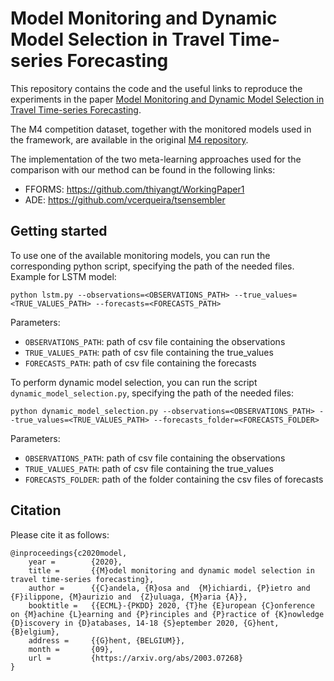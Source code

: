 # Model Monitoring and Dynamic Model Selection in Travel Time-series Forecasting

This repository contains the code and the useful links to reproduce the experiments in the paper [Model Monitoring and Dynamic Model Selection in Travel Time-series Forecasting](https://arxiv.org/abs/2003.07268).

The M4 competition dataset, together with the monitored models used in the framework, are available in the original [M4 repository](https://github.com/Mcompetitions/M4-methods).

The implementation of the two meta-learning approaches used for the comparison with our method can be found in the following links:

- FFORMS: https://github.com/thiyangt/WorkingPaper1
- ADE: https://github.com/vcerqueira/tsensembler

## Getting started

To use one of the available monitoring models, you can run the corresponding python script, specifying the path of the needed files.
Example for LSTM model:

`python lstm.py --observations=<OBSERVATIONS_PATH> --true_values=<TRUE_VALUES_PATH> --forecasts=<FORECASTS_PATH>`

Parameters:

- `OBSERVATIONS_PATH`: path of csv file containing the observations
- `TRUE_VALUES_PATH`: path of csv file containing the true_values
- `FORECASTS_PATH`: path of csv file containing the forecasts

To perform dynamic model selection, you can run the script `dynamic_model_selection.py`, specifying the path of the needed files:

`python dynamic_model_selection.py --observations=<OBSERVATIONS_PATH> --true_values=<TRUE_VALUES_PATH> --forecasts_folder=<FORECASTS_FOLDER>`

Parameters:

- `OBSERVATIONS_PATH`: path of csv file containing the observations
- `TRUE_VALUES_PATH`: path of csv file containing the true_values
- `FORECASTS_FOLDER`: path of the folder containing the csv files of forecasts

## Citation

Please cite it as follows:

    @inproceedings{c2020model,
        year =        {2020},
        title =       {{M}odel monitoring and dynamic model selection in travel time-series forecasting},
        author =      {{C}andela, {R}osa and  {M}ichiardi, {P}ietro and  {F}ilippone, {M}aurizio and  {Z}uluaga, {M}aria {A}},
        booktitle =   {{ECML}-{PKDD} 2020, {T}he {E}uropean {C}onference on {M}achine {L}earning and {P}rinciples and {P}ractice of {K}nowledge {D}iscovery in {D}atabases, 14-18 {S}eptember 2020, {G}hent, {B}elgium},
        address =     {{G}hent, {BELGIUM}},
        month =       {09},
        url =         {https://arxiv.org/abs/2003.07268}
    }

    

